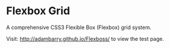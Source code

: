 Flexbox Grid
============

A comprehensive CSS3 Flexible Box (Flexbox) grid system.

Visit: http://adambarry.github.io/Flexboss/ to view the test page.